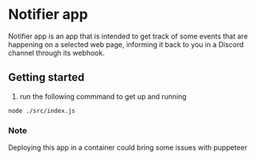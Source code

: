 # Notifier app

Notifier app is an app that is intended to get track of some events that are happening on a selected web page, informing it back to you in a Discord channel through its webhook.

## Getting started

1. run the following commmand to get up and running

```bash:
node ./src/index.js
```

### Note

Deploying this app in a container could bring some issues with puppeteer
